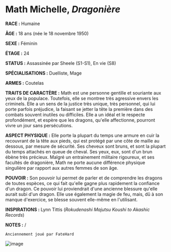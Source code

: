 # Math Michelle, *Dragonière*

**RACE :** Humaine

**ÂGE :** 18 ans (née le 18 novembre 1950)

**SEXE :** Féminin

**ÉTAGE :** 24

**STATUS :** Assassinée par Sheele (S1-S1), En vie (S8)

**SPÉCIALISATIONS :** Duelliste, Mage

**ARMES :** Coutelas

**TRAITS DE CARACTÈRE :** Math est une personne gentille et souriante aux yeux de la populace. Toutefois, elle se montree très agressive envers les criminels. Elle a un sens de la justice très unique, très personnel, qui lui porte parfois préjudice, la faisant se jetter la tête la première dans des combats souvent inutiles ou difficiles. Elle a un idéal et le respecte profondément, et espère que les dragons, qu'elle affectionne, pourront vivre un jour sans persécutions.

**ASPECT PHYSIQUE :** Elle porte la plupart du temps une armure en cuir la recouvrant de la tête aux pieds, qui est protégé par une côte de maille au dessous, par mesure de sécurité. Ses cheveux sont bruns, et sont la plupart du temps attachés en queue de cheval. Ses yeux, eux, sont d'un brun ébène très précieux. Malgré un entrainement militaire rigoureux, et ses facultés de dragonière, Math ne porte aucune différence physique singulière par rapport aux autres femmes de son âge.

**POUVOIR :** Son pouvoir lui permet de parler et de comprendre les dragons de toutes espèces, ce qui fait qu'elle gagne plus rapidement la confiance d'un dragon. Ce pouvoir lui proviendrait d'une ancienne blessure qu'elle aurait subi d'un dragon. Elle use également la magie de feu, mais, dû à son manque d'exercice, se blesse souvent elle-même en l'utilisant.

**INSPIRATIONS :** Lynn Tittis (*Rokudenashi Majutsu Koushi to Akashic Records*)

**NOTES :** /

`Anciennement joué par FateHard`

![image](https://enyxia.alkanife.fr/images/characters/math.png)
